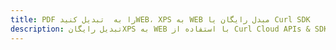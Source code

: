 ---title: PDF را به  تبدیل کنیدWEB، XPS به WEB مبدل رایگان یا Curl SDKdescription: تبدیل رایگانXPS به WEB با استفاده از Curl Cloud APIs & SDK همچنین اسناد PDF را در Cloud ایجاد، ویرایش و رندر کنید.---